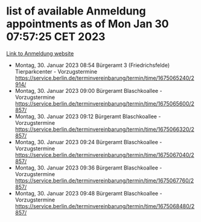 # list of available Anmeldung appointments as of Mon Jan 30 07:57:25 CET 2023
[Link to Anmeldung website](https://service.berlin.de/terminvereinbarung/termin/tag.php?termin=0&anliegen[]=120686&dienstleisterlist=122210,122217,327316,122219,327312,122227,327314,122231,327346,122243,327348,122252,329742,122260,329745,122262,329748,122254,329751,122271,327278,122273,327274,122277,327276,330436,122280,327294,122282,327290,122284,327292,327539,122291,327270,122285,327266,122286,327264,122296,327268,150230,329760,122301,327282,122297,327286,122294,327284,122312,329763,122314,329775,122304,327330,122311,327334,122309,327332,122281,327352,122279,329772,122276,327324,122274,327326,122267,329766,122246,327318,122251,327320,122257,327322,122208,327298,122226,327300,121362,121364&herkunft=http%3A%2F%2Fservice.berlin.de%2Fdienstleistung%2F120686%2F)
- Montag, 30. Januar 2023 08:54 Bürgeramt 3 (Friedrichsfelde) Tierparkcenter - Vorzugstermine https://service.berlin.de/terminvereinbarung/termin/time/1675065240/2914/
- Montag, 30. Januar 2023 09:00 Bürgeramt Blaschkoallee - Vorzugstermine https://service.berlin.de/terminvereinbarung/termin/time/1675065600/2857/
- Montag, 30. Januar 2023 09:12 Bürgeramt Blaschkoallee - Vorzugstermine https://service.berlin.de/terminvereinbarung/termin/time/1675066320/2857/
- Montag, 30. Januar 2023 09:24 Bürgeramt Blaschkoallee - Vorzugstermine https://service.berlin.de/terminvereinbarung/termin/time/1675067040/2857/
- Montag, 30. Januar 2023 09:36 Bürgeramt Blaschkoallee - Vorzugstermine https://service.berlin.de/terminvereinbarung/termin/time/1675067760/2857/
- Montag, 30. Januar 2023 09:48 Bürgeramt Blaschkoallee - Vorzugstermine https://service.berlin.de/terminvereinbarung/termin/time/1675068480/2857/
